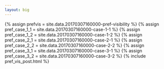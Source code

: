 ```yaml
---
layout: big
---
```

{% assign prefvis = site.data.20170307160000-pref-visibility %}
{% assign pref_case_1_1 = site.data.20170307160000-case-1-1 %}
{% assign pref_case_1_2 = site.data.20170307160000-case-1-2 %}
{% assign pref_case_2_1 = site.data.20170307160000-case-2-1 %}
{% assign pref_case_2_2 = site.data.20170307160000-case-2-2 %}
{% assign pref_case_3_1 = site.data.20170307160000-case-3-1 %}
{% assign pref_case_3_2 = site.data.20170307160000-case-3-2 %}
{% include pref_vis_post.html %}
